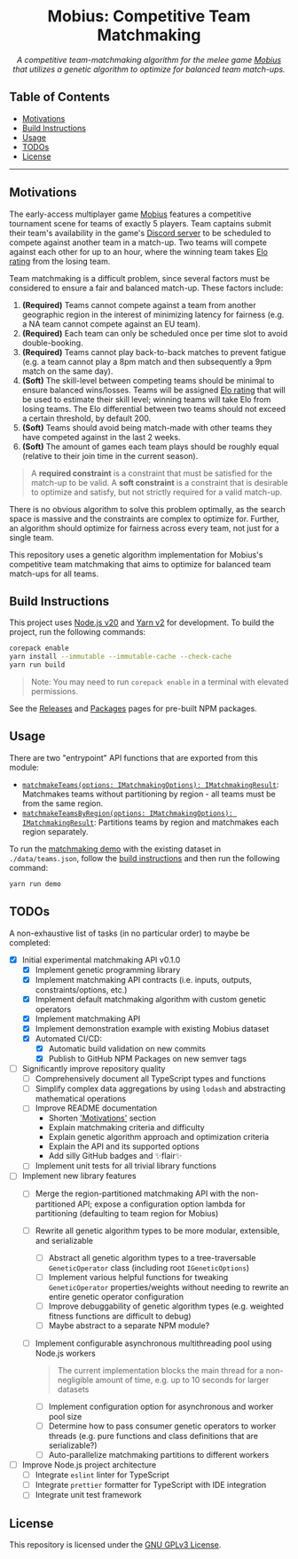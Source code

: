 <h1 align="center">
    Mobius: Competitive Team Matchmaking
</h1>

<p align="center">
    <i>A competitive team-matchmaking algorithm for the melee game <a href="https://store.steampowered.com/app/1766450/Mobius/">Mobius</a> that utilizes a genetic algorithm to optimize for balanced team match-ups.</i>
</p>

## Table of Contents

- [Motivations](#motivations)
- [Build Instructions](#build-instructions)
- [Usage](#usage)
- [TODOs](#todos)
- [License](#license)

<hr>

## Motivations

The early-access multiplayer game [Mobius](https://store.steampowered.com/app/1766450/Mobius/) features a competitive
tournament scene for teams of exactly 5 players. Team captains submit their team's availability in the game's
[Discord server](https://discord.gg/mobiuscompetitive) to be scheduled to compete against another team in a match-up.
Two teams will compete against each other for up to an hour, where the winning team takes
[Elo rating](https://en.wikipedia.org/wiki/Elo_rating_system) from the losing team.

Team matchmaking is a difficult problem, since several factors must be considered to ensure a fair and balanced
match-up. These factors include:

1. **(Required)** Teams cannot compete against a team from another geographic region in the interest of minimizing
   latency for fairness (e.g. a NA team cannot compete against an EU team).
2. **(Required)** Each team can only be scheduled once per time slot to avoid double-booking.
3. **(Required)** Teams cannot play back-to-back matches to prevent fatigue (e.g. a team cannot play a 8pm match and
   then subsequently a 9pm match on the same day).
4. **(Soft)** The skill-level between competing teams should be minimal to ensure balanced wins/losses. Teams will be
   assigned [Elo rating](https://en.wikipedia.org/wiki/Elo_rating_system) that will be used to estimate their skill
   level; winning teams will take Elo from losing teams. The Elo differential between two teams should not exceed a
   certain threshold, by default 200.
5. **(Soft)** Teams should avoid being match-made with other teams they have competed against in the last 2 weeks.
6. **(Soft)** The amount of games each team plays should be roughly equal (relative to their join time in the current
   season).

> A **required constraint** is a constraint that must be satisfied for the match-up to be valid. A **soft constraint**
> is a constraint that is desirable to optimize and satisfy, but not strictly required for a valid match-up.

There is no obvious algorithm to solve this problem optimally, as the search space is massive and the constraints are
complex to optimize for. Further, an algorithm should optimize for fairness across every team, not just for a single
team.

This repository uses a genetic algorithm implementation for Mobius's competitive team matchmaking that aims to optimize
for balanced team match-ups for all teams.

## Build Instructions

This project uses [Node.js v20](https://nodejs.org/en/download) and
[Yarn v2](https://yarnpkg.com/getting-started/install) for development. To build the project, run the following
commands:

```bash
corepack enable
yarn install --immutable --immutable-cache --check-cache
yarn run build
```

> Note: You may need to run `corepack enable` in a terminal with elevated permissions.

See the [Releases](https://github.com/concision/mobius-team-matchmaking/releases)
and [Packages](https://github.com/concision?tab=packages&repo_name=mobius-team-matchmaking) pages for pre-built
NPM packages.

## Usage

There are two "entrypoint" API functions that are exported from this module:

- [`matchmakeTeams(options: IMatchmakingOptions): IMatchmakingResult`](src/matchmaking/api/TeamMatchmaking.ts#L141C1-L149C78):
  Matchmakes teams without partitioning by region - all teams must be from the same region.
- [`matchmakeTeamsByRegion(options: IMatchmakingOptions): IMatchmakingResult`](src/matchmaking/api/TeamMatchmaking.ts#L151C1-L159C86):
  Partitions teams by region and matchmakes each region separately.

To run the [matchmaking demo](src/matchmaking/demo/MatchmakingDemo.ts) with the existing dataset in `./data/teams.json`,
follow the [build instructions](#build-instructions) and then run the following command:

```bash
yarn run demo
```

## TODOs

A non-exhaustive list of tasks (in no particular order) to maybe be completed:

- [x] Initial experimental matchmaking API v0.1.0
    - [x] Implement genetic programming library
    - [x] Implement matchmaking API contracts (i.e. inputs, outputs, constraints/options, etc.)
    - [x] Implement default matchmaking algorithm with custom genetic operators
    - [x] Implement matchmaking API
    - [x] Implement demonstration example with existing Mobius dataset
    - [x] Automated CI/CD:
        - [x] Automatic build validation on new commits
        - [x] Publish to GitHub NPM Packages on new semver tags

- [ ] Significantly improve repository quality
    - [ ] Comprehensively document all TypeScript types and functions
    - [ ] Simplify complex data aggregations by using `lodash` and abstracting mathematical operations
    - [ ] Improve README documentation
        - Shorten ['Motivations'](#motivations) section
        - Explain matchmaking criteria and difficulty
        - Explain genetic algorithm approach and optimization criteria
        - Explain the API and its supported options
        - Add silly GitHub badges and ✨flair✨
    - [ ] Implement unit tests for all trivial library functions

- [ ] Implement new library features
    - [ ] Merge the region-partitioned matchmaking API with the non-partitioned API; expose a configuration option
      lambda for partitioning (defaulting to team region for Mobius)

    - [ ] Rewrite all genetic algorithm types to be more modular, extensible, and serializable
        - [ ] Abstract all genetic algorithm types to a tree-traversable `GeneticOperator` class (including
          root `IGeneticOptions`)
        - [ ] Implement various helpful functions for tweaking `GeneticOperator` properties/weights without needing to
          rewrite an entire genetic operator configuration
        - [ ] Improve debuggability of genetic algorithm types (e.g. weighted fitness functions are difficult to debug)
        - [ ] Maybe abstract to a separate NPM module?

    - [ ] Implement configurable asynchronous multithreading pool using Node.js workers
      > The current implementation blocks the main thread for a non-negligible amount of time, e.g. up to 10 seconds for
      larger datasets
        - [ ] Implement configuration option for asynchronous and worker pool size
        - [ ] Determine how to pass consumer genetic operators to worker threads (e.g. pure functions and class
          definitions that are serializable?)
        - [ ] Auto-parallelize matchmaking partitions to different workers

- [ ] Improve Node.js project architecture
    - [ ] Integrate `eslint` linter for TypeScript
    - [ ] Integrate `prettier` formatter for TypeScript with IDE integration
    - [ ] Integrate unit test framework

## License

This repository is licensed under the [GNU GPLv3 License](LICENSE).
